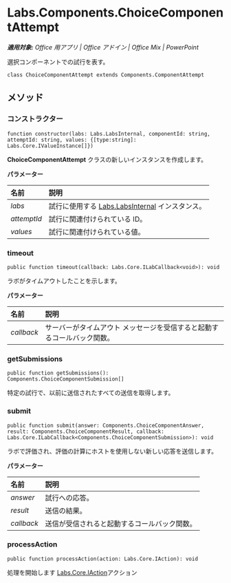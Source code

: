 
# <a name="labs.components.choicecomponentattempt"></a>Labs.Components.ChoiceComponentAttempt

 _**適用対象:** Office 用アプリ | Office アドイン | Office Mix | PowerPoint_

選択コンポーネントでの試行を表す。

```
class ChoiceComponentAttempt extends Components.ComponentAttempt
```


## <a name="methods"></a>メソッド




### <a name="constructor"></a>コンストラクター

 `function constructor(labs: Labs.LabsInternal, componentId: string, attemptId: string, values: {[type:string]: Labs.Core.IValueInstance[]})`

**ChoiceComponentAttempt** クラスの新しいインスタンスを作成します。

 **パラメーター**


|**名前**|**説明**|
|:-----|:-----|
| _labs_|試行に使用する [Labs.LabsInternal](http://msdn.microsoft.com/library/599fb2c4-bb16-4422-84ad-10ed85a14018.aspx) インスタンス。|
| _attemptId_|試行に関連付けられている ID。|
| _values_|試行に関連付けられている値。|

### <a name="timeout"></a>timeout

 `public function timeout(callback: Labs.Core.ILabCallback<void>): void`

ラボがタイムアウトしたことを示します。

 **パラメーター**


|**名前**|**説明**|
|:-----|:-----|
| _callback_|サーバーがタイムアウト メッセージを受信すると起動するコールバック関数。|

### <a name="getsubmissions"></a>getSubmissions

 `public function getSubmissions(): Components.ChoiceComponentSubmission[]`

特定の試行で、以前に送信されたすべての送信を取得します。


### <a name="submit"></a>submit

 `public function submit(answer: Components.ChoiceComponentAnswer, result: Components.ChoiceComponentResult, callback: Labs.Core.ILabCallback<Components.ChoiceComponentSubmission>): void`

ラボで評価され、評価の計算にホストを使用しない新しい応答を送信します。

 **パラメーター**


|**名前**|**説明**|
|:-----|:-----|
| _answer_|試行への応答。|
| _result_|送信の結果。|
| _callback_|送信が受信されると起動するコールバック関数。|

### <a name="processaction"></a>processAction

 `public function processAction(action: Labs.Core.IAction): void`

処理を開始します	[Labs.Core.IAction](../../reference/office-mix/labs.core.iaction.md)アクション

